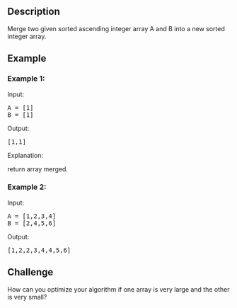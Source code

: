 ## Description
Merge two given sorted ascending integer array A and B into a new sorted integer array.
## Example
### Example 1:
Input:
<pre>
A = [1]
B = [1]
</pre>
Output:
<pre>
[1,1]
</pre>
Explanation:

return array merged.
### Example 2:
Input:
<pre>
A = [1,2,3,4]
B = [2,4,5,6]
</pre>
Output:
<pre>
[1,2,2,3,4,4,5,6]
</pre>
## Challenge
How can you optimize your algorithm if one array is very large and the other is very small?